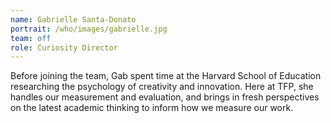 ```yaml
---
name: Gabrielle Santa-Donato
portrait: /who/images/gabrielle.jpg
team: off
role: Curiosity Director
---
```


Before joining the team, Gab spent time at the Harvard School of Education researching the psychology of creativity and innovation. Here at TFP, she handles our measurement and evaluation, and brings in fresh perspectives on the latest academic thinking to inform how we measure our work.